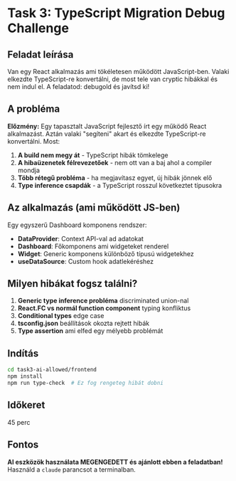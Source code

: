 # Task 3: TypeScript Migration Debug Challenge

## Feladat leírása

Van egy React alkalmazás ami tökéletesen működött JavaScript-ben. Valaki elkezdte TypeScript-re konvertálni, de most tele van cryptic hibákkal és nem indul el. A feladatod: debugold és javítsd ki!

## A probléma

**Előzmény:** Egy tapasztalt JavaScript fejlesztő írt egy működő React alkalmazást. Aztán valaki "segíteni" akart és elkezdte TypeScript-re konvertálni. Most:

1. **A build nem megy át** - TypeScript hibák tömkelege
2. **A hibaüzenetek félrevezetőek** - nem ott van a baj ahol a compiler mondja
3. **Több rétegű probléma** - ha megjavítasz egyet, új hibák jönnek elő
4. **Type inference csapdák** - a TypeScript rosszul következtet típusokra

## Az alkalmazás (ami működött JS-ben)

Egy egyszerű Dashboard komponens rendszer:
- **DataProvider**: Context API-val ad adatokat
- **Dashboard**: Főkomponens ami widgeteket renderel
- **Widget**: Generic komponens különböző típusú widgetekhez
- **useDataSource**: Custom hook adatlekéréshez

## Milyen hibákat fogsz találni?

1. **Generic type inference probléma** discriminated union-nal
2. **React.FC vs normál function component** typing konfliktus  
3. **Conditional types** edge case
4. **tsconfig.json** beállítások okozta rejtett hibák
5. **Type assertion** ami elfed egy mélyebb problémát

## Indítás

```bash
cd task3-ai-allowed/frontend
npm install
npm run type-check  # Ez fog rengeteg hibát dobni
```

## Időkeret
45 perc

## Fontos
**AI eszközök használata MEGENGEDETT és ajánlott ebben a feladatban!**
Használd a `claude` parancsot a terminalban.